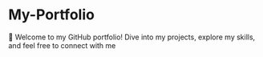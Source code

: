 # My-Portfolio
👋 Welcome to my GitHub portfolio! Dive into my projects, explore my skills, and feel free to connect with me
